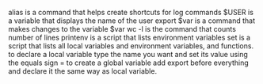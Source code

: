 alias is a command that helps create shortcuts for log commands
$USER is a variable that displays the name of the user
export $var is a command that makes changes to the variable $var
wc -l is the command that counts number of lines
printenv is a script that lists environment variables
set is a script that lists all local variables and environment variables, and functions.
to declare a local variable  type the name you want and set its value using the equals sign =
to create a global variable add export before everything and declare it the same way as local variable. 
